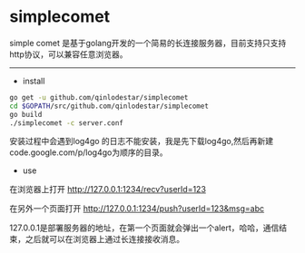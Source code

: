 simplecomet
==============

simple comet 是基于golang开发的一个简易的长连接服务器，目前支持只支持http协议，可以兼容任意浏览器。

---------------------------------------

* install 
```sh
go get -u github.com/qinlodestar/simplecomet
cd $GOPATH/src/github.com/qinlodestar/simplecomet
go build
./simplecomet -c server.conf
```
安装过程中会遇到log4go 的日志不能安装，我是先下载log4go,然后再新建 code.google.com/p/log4go为顺序的目录。
* use 

在浏览器上打开
http://127.0.0.1:1234/recv?userId=123

在另外一个页面打开
http://127.0.0.1:1234/push?userId=123&msg=abc

127.0.0.1是部署服务器的地址，在第一个页面就会弹出一个alert，哈哈，通信结束，之后就可以在浏览器上通过长连接接收消息。
